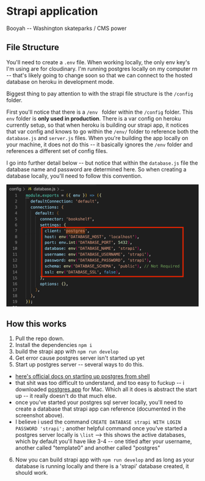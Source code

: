 # Strapi application

Booyah -- Washington skateparks / CMS power


## File Structure

You'll need to create a `.env` file.  When working locally, the only env key's I'm using are for cloudinary. I'm running postgres locally on my computer rn -- that's likely going to change soon so that we can connect to the hosted database on heroku in development mode. 

Biggest thing to pay attention to with the strapi file structure is the `/config` folder. 

First you'll notice that there is a `/env ` folder within the `/config` folder.  This `env` folder is **only used in production**. There is a var config on heroku currently setup, so that when heroku is building our strapi app, it notices that var config and knows to go within the `/env/` folder to reference both the `database.js` and `server.js` files. When you're building the app locally on your machine, it does not do this -- it basically ignores the `/env` folder and references a different set of config files.

I go into further detail below -- but notice that within the `database.js` file the database name and password are determined here. So when creating a database locally, you'll need to follow this convention.

![postgres setup locally](/readMeImages/local-setup.png)


## How this works

1. Pull the repo down. 
2. Install the dependencies `npm i`
3. build the strapi app with `npm run develop`
4. Get error cause postgres server isn't started up yet
5. Start up postgres server -- several ways to do this.
- [here's official docs on starting up postgres from shell](https://www.postgresql.org/docs/9.1/server-start.html)
- that shit was too difficult to understand, and too easy to fuckup -- i downloaded [postgres.app](https://postgresapp.com/) for Mac. Which all it does is abstract the start up -- it really doesn't do that much else.  
- once you've started your postgres sql server locally, you'll need to create a database that strapi app can reference (documented in the screenshot above).
- I believe i used the command `CREATE DATABASE strapi WITH LOGIN PASSWORD 'strapi';` another helpful command once you've started a postgres server locally is `\list` --> this shows the active databases, which by default you'll have like 3-4 -- one titled after your username, another called "template0" and another called "postgres"
6. Now you can build strapi app with `npm run develop` and as long as your database is running locally and there is a 'strapi' database created, it should work. 

